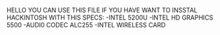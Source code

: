 HELLO YOU CAN USE THIS FILE IF YOU HAVE WANT TO INSSTAL HACKINTOSH WITH THIS SPECS:
-INTEL 5200U
-INTEL HD GRAPHICS 5500
-AUDI0 CODEC ALC255
-INTEL WIRELESS CARD
